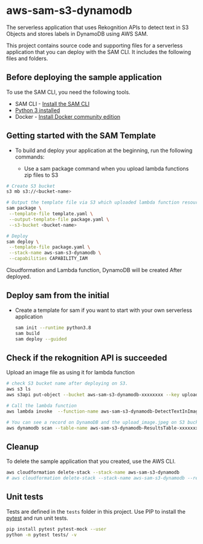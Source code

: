 # aws-sam-s3-dynamodb

The serverless application that uses Rekognition APIs to detect text in S3 Objects and stores labels in DynamoDB using AWS SAM.

This project contains source code and supporting files for a serverless application that you can deploy with the SAM CLI. It includes the following files and folders.

## Before deploying the sample application

To use the SAM CLI, you need the following tools.

* SAM CLI - [Install the SAM CLI](https://docs.aws.amazon.com/serverless-application-model/latest/developerguide/serverless-sam-cli-install.html)
* [Python 3 installed](https://www.python.org/downloads/)
* Docker - [Install Docker community edition](https://hub.docker.com/search/?type=edition&offering=community)

## Getting started with the SAM Template

- To build and deploy your application at the beginning, run the following commands:

  - Use a sam package command when you upload lambda functions zip files to S3

```bash
# Create S3 bucket
s3 mb s3://<bucket-name>

# Output the template file via S3 which uploaded lambda function resources on
sam package \
 --template-file template.yaml \
 --output-template-file package.yaml \
 --s3-bucket <bucket-name>

# Deploy
sam deploy \
 --template-file package.yaml \
 --stack-name aws-sam-s3-dynamodb \
 --capabilities CAPABILITY_IAM
```
 Cloudformation and Lambda function, DynamoDB will be created After deployed.


## Deploy sam from the initial

- Create a template for sam if you want to start with your own serverless application
  ```bash
  sam init --runtime python3.8
  sam build
  sam deploy --guided
  ```


## Check if the rekognition API is succeeded
Upload an image file as using it for lambda function
```bash
# check S3 bucket name after deploying on S3.
aws s3 ls
aws s3api put-object --bucket aws-sam-s3-dynamodb-xxxxxxxx --key upload_image.jpeg --body resources/gratisography-hot-wash-800x525.jpg

# Call the lambda function
aws lambda invoke  --function-name aws-sam-s3-dynamodb-DetectTextInImageFunction-xxxxxxxx --invocation-type Event output.json

# You can see a record on DynamoDB and the upload_image.jpeg on S3 bucket.
aws dynamodb scan --table-name aws-sam-s3-dynamodb-ResultsTable-xxxxxxxxx
```


## Cleanup

To delete the sample application that you created, use the AWS CLI.
```bash
aws cloudformation delete-stack --stack-name aws-sam-s3-dynamodb
# aws cloudformation delete-stack --stack-name aws-sam-s3-dynamodb --region ap-northeast-1
```

## Unit tests

Tests are defined in the `tests` folder in this project. Use PIP to install the [pytest](https://docs.pytest.org/en/latest/) and run unit tests.

```bash
pip install pytest pytest-mock --user
python -m pytest tests/ -v
```
